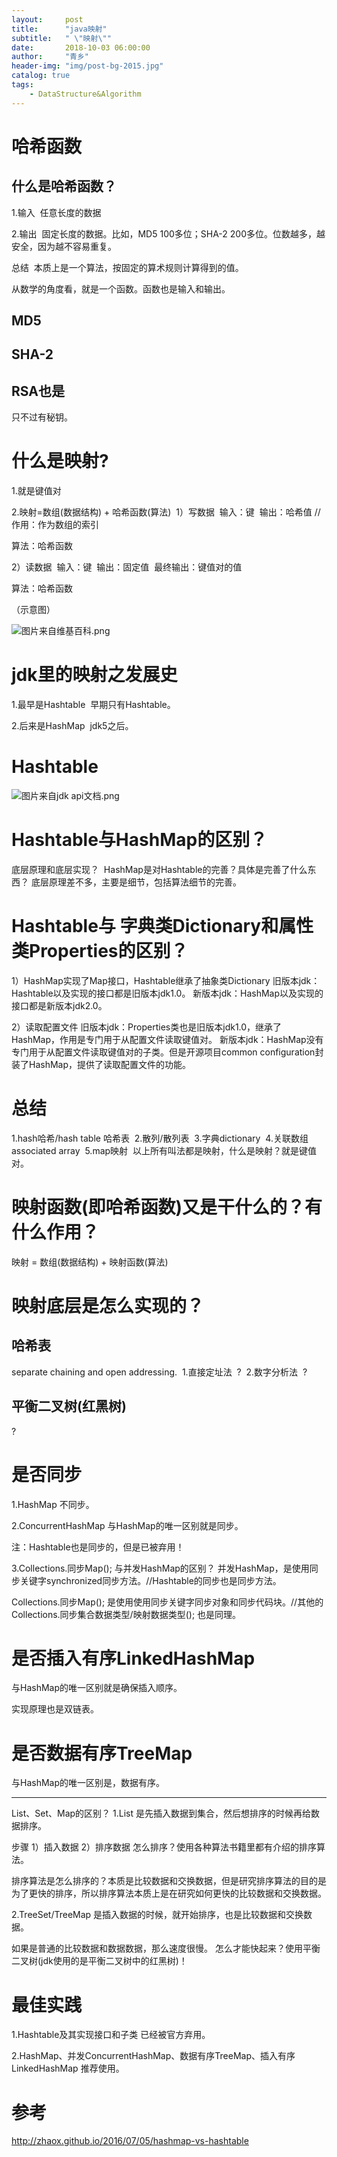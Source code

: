 ```yaml
---
layout:     post
title:      "java映射"
subtitle:   " \"映射\""
date:       2018-10-03 06:00:00
author:     "青乡"
header-img: "img/post-bg-2015.jpg"
catalog: true
tags:
    - DataStructure&Algorithm
---
```




# 哈希函数

## 什么是哈希函数？

1.输入 
任意长度的数据

2.输出 
固定长度的数据。比如，MD5 100多位；SHA-2 200多位。位数越多，越安全，因为越不容易重复。

总结 
本质上是一个算法，按固定的算术规则计算得到的值。

从数学的角度看，就是一个函数。函数也是输入和输出。

## MD5

## SHA-2

## RSA也是

只不过有秘钥。

# 什么是映射?

1.就是键值对

2.映射=数组(数据结构) + 哈希函数(算法) 
1）写数据 
输入：键 
输出：哈希值 //作用：作为数组的索引

算法：哈希函数

2）读数据 
输入：键 
输出：固定值 
最终输出：键值对的值

算法：哈希函数

（示意图）

![图片来自维基百科.png](https://upload-images.jianshu.io/upload_images/6367548-3d908987eafc5796.png?imageMogr2/auto-orient/strip%7CimageView2/2/w/1240)


# jdk里的映射之发展史

1.最早是Hashtable 
早期只有Hashtable。

2.后来是HashMap 
jdk5之后。

# Hashtable

![图片来自jdk api文档.png](https://upload-images.jianshu.io/upload_images/6367548-f6c425de4d556ff9.png?imageMogr2/auto-orient/strip%7CimageView2/2/w/1240)


# Hashtable与HashMap的区别？
底层原理和底层实现？ 
HashMap是对Hashtable的完善？具体是完善了什么东西？
底层原理差不多，主要是细节，包括算法细节的完善。

# Hashtable与 字典类Dictionary和属性类Properties的区别？
1）HashMap实现了Map接口，Hashtable继承了抽象类Dictionary
旧版本jdk：Hashtable以及实现的接口都是旧版本jdk1.0。
新版本jdk：HashMap以及实现的接口都是新版本jdk2.0。

2）读取配置文件
旧版本jdk：Properties类也是旧版本jdk1.0，继承了HashMap，作用是专门用于从配置文件读取键值对。
新版本jdk：HashMap没有专门用于从配置文件读取键值对的子类。但是开源项目common configuration封装了HashMap，提供了读取配置文件的功能。


# 总结

1.hash哈希/hash table 哈希表 
2.散列/散列表 
3.字典dictionary 
4.关联数组associated array 
5.map映射 
以上所有叫法都是映射，什么是映射？就是键值对。

# 映射函数(即哈希函数)又是干什么的？有什么作用？

映射 = 数组(数据结构) + 映射函数(算法)

# 映射底层是怎么实现的？

## 哈希表

separate chaining and open addressing. 
1.直接定址法 
? 
2.数字分析法 
?

## 平衡二叉树(红黑树)

?

# 是否同步
1.HashMap
不同步。

2.ConcurrentHashMap
与HashMap的唯一区别就是同步。

注：Hashtable也是同步的，但是已被弃用！

3.Collections.同步Map();
与并发HashMap的区别？
并发HashMap，是使用同步关键字synchronized同步方法。//Hashtable的同步也是同步方法。

Collections.同步Map(); 是使用使用同步关键字同步对象和同步代码块。//其他的Collections.同步集合数据类型/映射数据类型(); 也是同理。


# 是否插入有序LinkedHashMap
与HashMap的唯一区别就是确保插入顺序。

实现原理也是双链表。

# 是否数据有序TreeMap
与HashMap的唯一区别是，数据有序。

---
List、Set、Map的区别？
1.List
是先插入数据到集合，然后想排序的时候再给数据排序。

步骤
1）插入数据
2）排序数据
怎么排序？使用各种算法书籍里都有介绍的排序算法。

排序算法是怎么排序的？本质是比较数据和交换数据，但是研究排序算法的目的是为了更快的排序，所以排序算法本质上是在研究如何更快的比较数据和交换数据。

2.TreeSet/TreeMap
是插入数据的时候，就开始排序，也是比较数据和交换数据。

如果是普通的比较数据和数据数据，那么速度很慢。
怎么才能快起来？使用平衡二叉树(jdk使用的是平衡二叉树中的红黑树)！

# 最佳实践
1.Hashtable及其实现接口和子类
已经被官方弃用。

2.HashMap、并发ConcurrentHashMap、数据有序TreeMap、插入有序LinkedHashMap
推荐使用。



# 参考
http://zhaox.github.io/2016/07/05/hashmap-vs-hashtable
